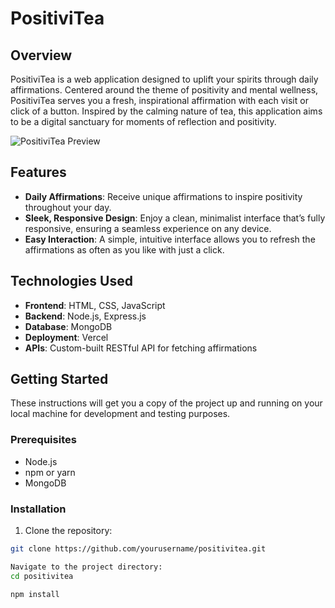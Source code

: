 # PositiviTea

## Overview
PositiviTea is a web application designed to uplift your spirits through daily affirmations. Centered around the theme of positivity and mental wellness, PositiviTea serves you a fresh, inspirational affirmation with each visit or click of a button. Inspired by the calming nature of tea, this application aims to be a digital sanctuary for moments of reflection and positivity.

![PositiviTea Preview](/path/to/preview/image.png)

## Features
- **Daily Affirmations**: Receive unique affirmations to inspire positivity throughout your day.
- **Sleek, Responsive Design**: Enjoy a clean, minimalist interface that’s fully responsive, ensuring a seamless experience on any device.
- **Easy Interaction**: A simple, intuitive interface allows you to refresh the affirmations as often as you like with just a click.

## Technologies Used
- **Frontend**: HTML, CSS, JavaScript
- **Backend**: Node.js, Express.js
- **Database**: MongoDB
- **Deployment**: Vercel
- **APIs**: Custom-built RESTful API for fetching affirmations

## Getting Started
These instructions will get you a copy of the project up and running on your local machine for development and testing purposes.

### Prerequisites
- Node.js
- npm or yarn
- MongoDB

### Installation
1. Clone the repository:
```bash
git clone https://github.com/yourusername/positivitea.git

Navigate to the project directory:
cd positivitea

npm install
